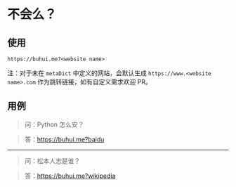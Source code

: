 # 不会么？

## 使用
```
https://buhui.me?<website name>
```
注：对于未在 `metaDict` 中定义的网站，会默认生成 `https://www.<website name>.com` 作为跳转链接，如有自定义需求欢迎 PR。

## 用例
> 问：Python 怎么安？

> 答：https://buhui.me?baidu

---

> 问：松本人志是谁？

> 答：https://buhui.me?wikipedia
